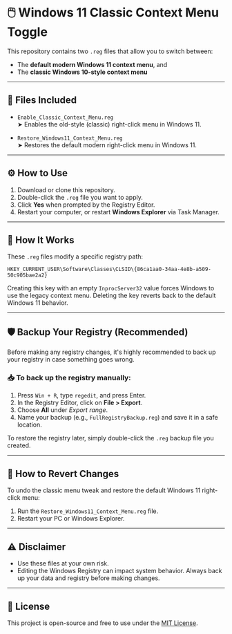 # 🖱️ Windows 11 Classic Context Menu Toggle

This repository contains two `.reg` files that allow you to switch between:

- The **default modern Windows 11 context menu**, and
- The **classic Windows 10-style context menu**

---

## 📂 Files Included

- `Enable_Classic_Context_Menu.reg`  
  ➤ Enables the old-style (classic) right-click menu in Windows 11.

- `Restore_Windows11_Context_Menu.reg`  
  ➤ Restores the default modern right-click menu in Windows 11.

---

## ⚙️ How to Use

1. Download or clone this repository.
2. Double-click the `.reg` file you want to apply.
3. Click **Yes** when prompted by the Registry Editor.
4. Restart your computer, or restart **Windows Explorer** via Task Manager.

---

## 🧠 How It Works

These `.reg` files modify a specific registry path:

```
HKEY_CURRENT_USER\Software\Classes\CLSID\{86ca1aa0-34aa-4e8b-a509-50c905bae2a2}
```

Creating this key with an empty `InprocServer32` value forces Windows to use the legacy context menu. Deleting the key reverts back to the default Windows 11 behavior.

---

## 🛡️ Backup Your Registry (Recommended)

Before making any registry changes, it's highly recommended to back up your registry in case something goes wrong.

### 📥 To back up the registry manually:

1. Press `Win + R`, type `regedit`, and press Enter.
2. In the Registry Editor, click on **File > Export**.
3. Choose **All** under *Export range*.
4. Name your backup (e.g., `FullRegistryBackup.reg`) and save it in a safe location.

To restore the registry later, simply double-click the `.reg` backup file you created.

---

## 🔁 How to Revert Changes

To undo the classic menu tweak and restore the default Windows 11 right-click menu:

1. Run the `Restore_Windows11_Context_Menu.reg` file.
2. Restart your PC or Windows Explorer.

---

## ⚠️ Disclaimer

- Use these files at your own risk.
- Editing the Windows Registry can impact system behavior. Always back up your data and registry before making changes.

---

## 📌 License

This project is open-source and free to use under the [MIT License](LICENSE).
